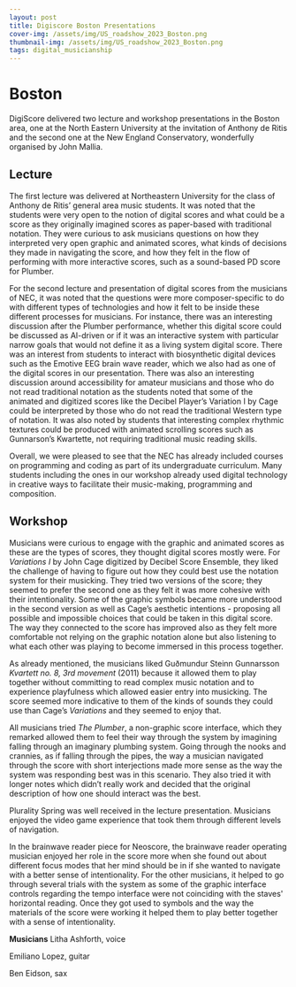 ```yaml
---
layout: post
title: Digiscore Boston Presentations
cover-img: /assets/img/US_roadshow_2023_Boston.png
thumbnail-img: /assets/img/US_roadshow_2023_Boston.png
tags: digital_musicianship
---
```


# **Boston**

DigiScore delivered two lecture and workshop presentations in the Boston area, one at the North Eastern University at 
the invitation of Anthony de Ritis and the second one at the New England Conservatory, wonderfully organised by John Mallia. 


## **Lecture**
The first lecture was delivered at Northeastern University for the class of Anthony de Ritis’ general area music students. 
It was noted that the students were very open to the notion of digital scores and what could be a score as they originally 
imagined scores as paper-based with traditional notation. They were curious to ask musicians questions on how they interpreted 
very open graphic and animated scores, what kinds of decisions they made in navigating the score, and how they felt in the 
flow of performing with more interactive scores, such as a sound-based PD score for Plumber. 

For the second lecture and presentation of digital scores from the musicians of NEC, it was noted that the questions were 
more composer-specific to do with different types of technologies and how it felt to be inside these different processes 
for musicians. For instance, there was an interesting discussion after the Plumber performance, whether this digital score 
could be discussed as AI-driven or if it was an interactive system with particular narrow goals that would not define it 
as a living system digital score. There was an interest from students to interact with biosynthetic digital devices such 
as the Emotive EEG brain wave reader, which we also had as one of the digital scores in our presentation. There was also 
an interesting discussion around accessibility for amateur musicians and those who do not read traditional notation as 
the students noted that some of the animated and digitized scores like the Decibel Player’s Variation I by Cage could be 
interpreted by those who do not read the traditional Western type of notation. It was also noted by students that interesting 
complex rhythmic textures could be produced with animated scrolling scores such as Gunnarson’s Kwartette, not requiring 
traditional music reading skills.

Overall, we were pleased to see that the NEC has already included courses on programming and coding as part of its 
undergraduate curriculum. Many students including the ones in our workshop already used digital technology in creative 
ways to facilitate their music-making, programming and composition.


## **Workshop**

Musicians were curious to engage with the graphic and animated scores as these are the types of scores, they thought digital 
scores mostly were. For *Variations I* by John Cage digitized by Decibel Score Ensemble, they liked the challenge of 
having to figure out how they could best use the notation system for their musicking. They tried two versions of the score; 
they seemed to prefer the second one as they felt it was more cohesive with their intentionality. Some of the graphic symbols 
became more understood in the second version as well as Cage’s aesthetic intentions - proposing all possible and impossible 
choices that could be taken in this digital score. The way they connected to the score has improved also as they felt 
more comfortable not relying on the graphic notation alone but also listening to what each other was playing to become 
immersed in this process together.

As already mentioned, the musicians liked Guðmundur Steinn Gunnarsson *Kvartett no. 8, 3rd movement* (2011) because 
it allowed them to play together without committing to read complex music notation and to experience playfulness which 
allowed easier entry into musicking. The score seemed more indicative to them of the kinds of sounds they could use than 
Cage’s *Variations* and they seemed to enjoy that. 

All musicians tried *The Plumber*, a non-graphic score interface, which they remarked allowed them to feel their way 
through the system by imagining falling through an imaginary plumbing system. Going through the nooks and crannies, as 
if falling through the pipes, the way a musician navigated through the score with short interjections made more sense as 
the way the system was responding best was in this scenario. They also tried it with longer notes which didn’t really work 
and decided that the original description of how one should interact was the best.

Plurality Spring was well received in the lecture presentation. Musicians enjoyed the video game experience that took 
them through different levels of navigation. 

In the brainwave reader piece for Neoscore, the brainwave reader operating musician enjoyed her role in the score more 
when she found out about different focus modes that her mind should be in if she wanted to navigate with a better sense 
of intentionality. For the other musicians, it helped to go through several trials with the system as some of the graphic 
interface controls regarding the tempo interface were not coinciding with the staves' horizontal reading. Once they got 
used to symbols and the way the materials of the score were working it helped them to play better together with a sense 
of intentionality.


**Musicians**
Litha Ashforth, voice

Emiliano Lopez, guitar

Ben Eidson, sax


